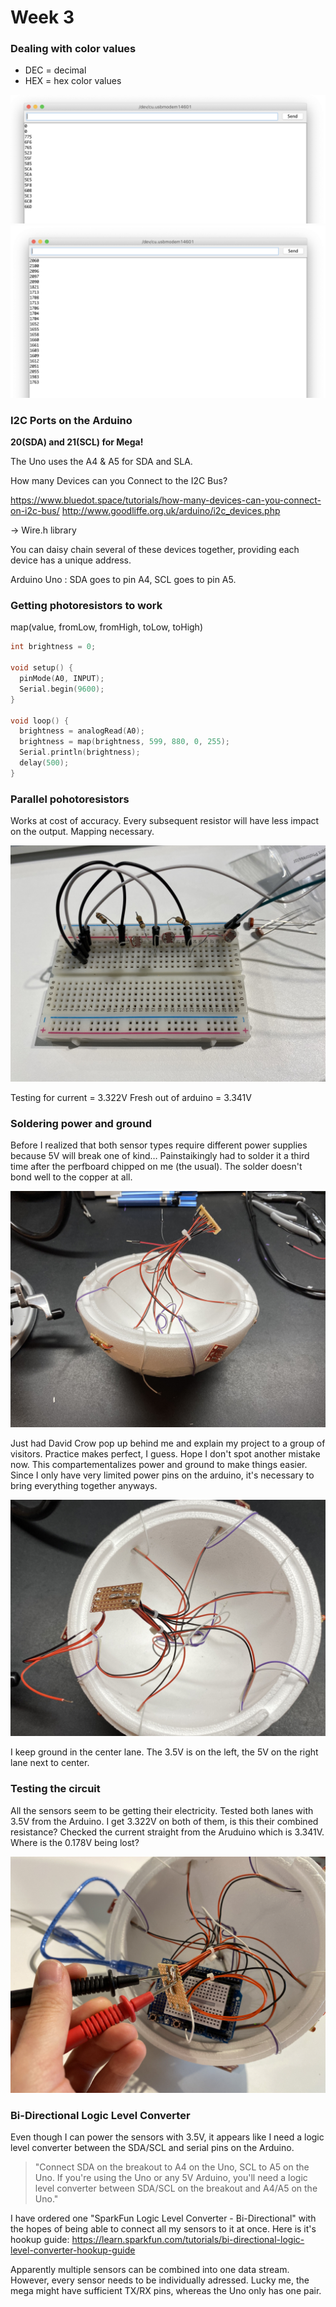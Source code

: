 # Week 3
 
 ### Dealing with color values
 
 - DEC = decimal
 - HEX = hex color values
 
 ![Image](screenshot-1.png)
 ![Image](screenshot-2.png)
 
 ### I2C Ports on the Arduino
 
  __20(SDA) and 21(SCL) for Mega!__
 
 The Uno uses the A4 & A5 for SDA and SLA.

How many Devices can you Connect to the I2C Bus?

https://www.bluedot.space/tutorials/how-many-devices-can-you-connect-on-i2c-bus/
http://www.goodliffe.org.uk/arduino/i2c_devices.php

-> Wire.h library

You can daisy chain several of these devices together, providing each device has a unique address.

Arduino Uno :
SDA goes to pin A4,
SCL goes to pin A5.

### Getting photoresistors to work

map(value, fromLow, fromHigh, toLow, toHigh)

```c++
int brightness = 0;

void setup() {
  pinMode(A0, INPUT);
  Serial.begin(9600);
}

void loop() {
  brightness = analogRead(A0);
  brightness = map(brightness, 599, 880, 0, 255);
  Serial.println(brightness);
  delay(500);
}
```
### Parallel pohotoresistors

Works at cost of accuracy. Every subsequent resistor will have less impact on the output. Mapping necessary.

![Image](image-1.jpg)

Testing for current = 3.322V
Fresh out of arduino = 3.341V

### Soldering power and ground

Before I realized that both sensor types require different power supplies because 5V will break one of kind… Painstaikingly had to solder it a third time after the perfboard chipped on me (the usual). The solder doesn't bond well to the copper at all.

![Image](image-2.jpg)

Just had David Crow pop up behind me and explain my project to a group of visitors. Practice makes perfect, I guess. Hope I don't spot another mistake now. This compartementalizes power and ground to make things easier. Since I only have very limited power pins on the arduino, it's necessary to bring everything together anyways.

![Image](image-3.jpg)

I keep ground in the center lane. The 3.5V is on the left, the 5V on the right lane next to center.

### Testing the circuit

All the sensors seem to be getting their electricity. Tested both lanes with 3.5V from the Arduino. I get 3.322V on both of them, is this their combined resistance? Checked the current straight from the Aruduino which is 3.341V. Where is the 0.178V being lost?

![Image](image-4.jpg)

### Bi-Directional Logic Level Converter

Even though I can power the sensors with 3.5V, it appears like I need a logic level converter between the SDA/SCL and serial pins on the Arduino.

>"Connect SDA on the breakout to A4 on the Uno, SCL to A5 on the Uno. If you're using the Uno or any 5V Arduino, you'll need a logic level converter between SDA/SCL on the breakout and A4/A5 on the Uno."

I have ordered one "SparkFun Logic Level Converter - Bi-Directional" with the hopes of being able to connect all my sensors to it at once. Here is it's hookup guide: https://learn.sparkfun.com/tutorials/bi-directional-logic-level-converter-hookup-guide

Apparently multiple sensors can be combined into one data stream. However, every sensor needs to be individually adressed. Lucky me, the mega might have sufficient TX/RX pins, whereas the Uno only has one pair.
